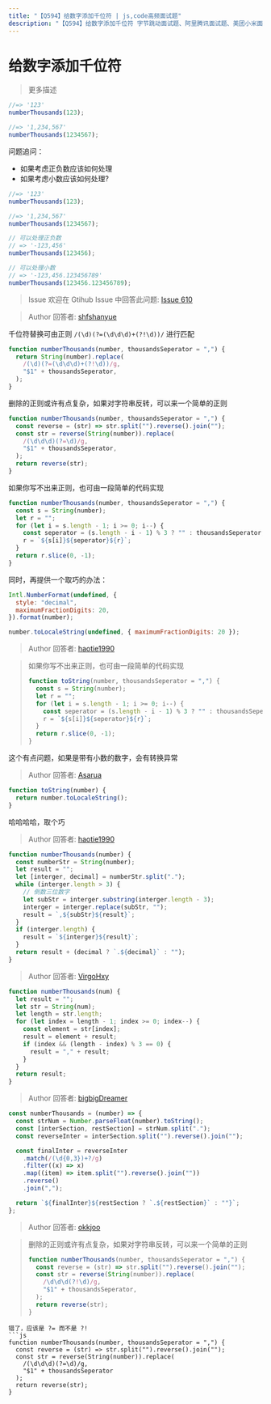 ```yaml
---
title: "【Q594】给数字添加千位符 | js,code高频面试题"
description: "【Q594】给数字添加千位符 字节跳动面试题、阿里腾讯面试题、美团小米面试题。"
---
```


# 给数字添加千位符

> 更多描述

```js
//=> '123'
numberThousands(123);

//=> '1,234,567'
numberThousands(1234567);
```

问题追问：

- 如果考虑正负数应该如何处理
- 如果考虑小数应该如何处理?

```js
//=> '123'
numberThousands(123);

//=> '1,234,567'
numberThousands(1234567);

// 可以处理正负数
// => '-123,456'
numberThousands(123456);

// 可以处理小数
// => '-123,456.123456789'
numberThousands(123456.123456789);
```

> Issue
> 欢迎在 Gtihub Issue 中回答此问题: [Issue 610](https://github.com/shfshanyue/Daily-Question/issues/610)

> Author
> 回答者: [shfshanyue](https://github.com/shfshanyue)

千位符替换可由正则 `/(\d)(?=(\d\d\d)+(?!\d))/` 进行匹配

```js
function numberThousands(number, thousandsSeperator = ",") {
  return String(number).replace(
    /(\d)(?=(\d\d\d)+(?!\d))/g,
    "$1" + thousandsSeperator,
  );
}
```

删除的正则或许有点复杂，如果对字符串反转，可以来一个简单的正则

```js
function numberThousands(number, thousandsSeperator = ",") {
  const reverse = (str) => str.split("").reverse().join("");
  const str = reverse(String(number)).replace(
    /(\d\d\d)(?=\d)/g,
    "$1" + thousandsSeperator,
  );
  return reverse(str);
}
```

如果你写不出来正则，也可由一段简单的代码实现

```js
function numberThousands(number, thousandsSeperator = ",") {
  const s = String(number);
  let r = "";
  for (let i = s.length - 1; i >= 0; i--) {
    const seperator = (s.length - i - 1) % 3 ? "" : thousandsSeperator;
    r = `${s[i]}${seperator}${r}`;
  }
  return r.slice(0, -1);
}
```

同时，再提供一个取巧的办法：

```js
Intl.NumberFormat(undefined, {
  style: "decimal",
  maximumFractionDigits: 20,
}).format(number);

number.toLocaleString(undefined, { maximumFractionDigits: 20 });
```

> Author
> 回答者: [haotie1990](https://github.com/haotie1990)

> 如果你写不出来正则，也可由一段简单的代码实现
>
> ```js
> function toString(number, thousandsSeperator = ",") {
>   const s = String(number);
>   let r = "";
>   for (let i = s.length - 1; i >= 0; i--) {
>     const seperator = (s.length - i - 1) % 3 ? "" : thousandsSeperator;
>     r = `${s[i]}${seperator}${r}`;
>   }
>   return r.slice(0, -1);
> }
> ```

这个有点问题，如果是带有小数的数字，会有转换异常

> Author
> 回答者: [Asarua](https://github.com/Asarua)

```javascript
function toString(number) {
  return number.toLocaleString();
}
```

哈哈哈哈，取个巧

> Author
> 回答者: [haotie1990](https://github.com/haotie1990)

```js
function numberThousands(number) {
  const numberStr = String(number);
  let result = "";
  let [interger, decimal] = numberStr.split(".");
  while (interger.length > 3) {
    // 倒数三位数字
    let subStr = interger.substring(interger.length - 3);
    interger = interger.replace(subStr, "");
    result = `,${subStr}${result}`;
  }
  if (interger.length) {
    result = `${interger}${result}`;
  }
  return result + (decimal ? `.${decimal}` : "");
}
```

> Author
> 回答者: [VirgoHxy](https://github.com/VirgoHxy)

```javascript
function numberThousands(num) {
  let result = "";
  let str = String(num);
  let length = str.length;
  for (let index = length - 1; index >= 0; index--) {
    const element = str[index];
    result = element + result;
    if (index && (length - index) % 3 == 0) {
      result = "," + result;
    }
  }
  return result;
}
```

> Author
> 回答者: [bigbigDreamer](https://github.com/bigbigDreamer)

```js
const numberThousands = (number) => {
  const strNum = Number.parseFloat(number).toString();
  const [interSection, restSection] = strNum.split(".");
  const reverseInter = interSection.split("").reverse().join("");

  const finalInter = reverseInter
    .match(/(\d{0,3})+?/g)
    .filter((x) => x)
    .map((item) => item.split("").reverse().join(""))
    .reverse()
    .join(",");

  return `${finalInter}${restSection ? `.${restSection}` : ""}`;
};
```

> Author
> 回答者: [okkjoo](https://github.com/okkjoo)

> 删除的正则或许有点复杂，如果对字符串反转，可以来一个简单的正则
>
> ```js
> function numberThousands(number, thousandsSeperator = ",") {
>   const reverse = (str) => str.split("").reverse().join("");
>   const str = reverse(String(number)).replace(
>     /\d\d\d(?!\d)/g,
>     "$1" + thousandsSeperator,
>   );
>   return reverse(str);
> }
> ```

````
错了，应该是 ?= 而不是 ?!
```js
function numberThousands(number, thousandsSeperator = ",") {
  const reverse = (str) => str.split("").reverse().join("");
  const str = reverse(String(number)).replace(
    /(\d\d\d)(?=\d)/g,
    "$1" + thousandsSeperator
  );
  return reverse(str);
}
````
